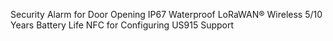 Security Alarm for Door Opening
IP67 Waterproof
LoRaWAN® Wireless
5/10 Years Battery Life
NFC for Configuring
US915 Support
